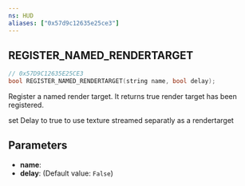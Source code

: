 ```yaml
---
ns: HUD
aliases: ["0x57d9c12635e25ce3"]
---
```

## REGISTER_NAMED_RENDERTARGET

```c
// 0x57D9C12635E25CE3
bool REGISTER_NAMED_RENDERTARGET(string name, bool delay);
```

Register a named render target. It returns true render target has been registered.

set Delay to true to use texture streamed separatly as a rendertarget


## Parameters
* **name**: 
* **delay**: (Default value: `False`)
